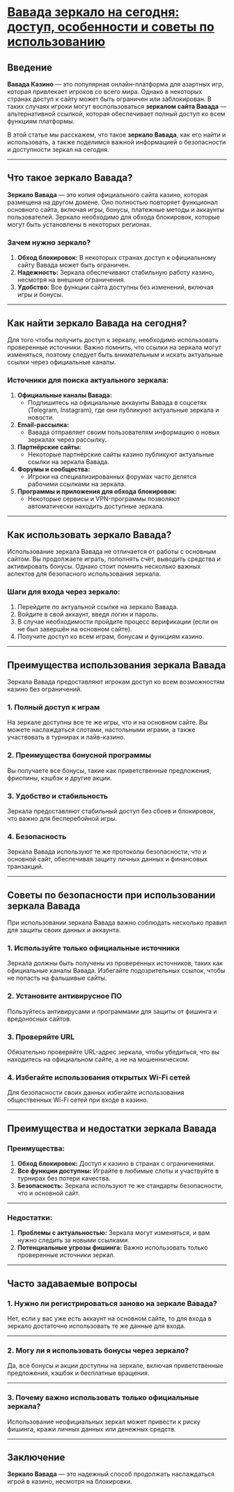 # [Вавада зеркало на сегодня: доступ, особенности и советы по использованию](https://partnervavadarv.com?promo=75590753-cc8b-4c4a-8d71-99b7a2293439-jud\&target=register)

## Введение

**Вавада Казино** — это популярная онлайн-платформа для азартных игр, которая привлекает игроков со всего мира. Однако в некоторых странах доступ к сайту может быть ограничен или заблокирован. В таких случаях игроки могут воспользоваться **зеркалом сайта Вавада** — альтернативной ссылкой, которая обеспечивает полный доступ ко всем функциям платформы.

В этой статье мы расскажем, что такое **зеркало Вавада**, как его найти и использовать, а также поделимся важной информацией о безопасности и доступности зеркал на сегодня.

***

## Что такое зеркало Вавада?

**Зеркало Вавада** — это копия официального сайта казино, которая размещена на другом домене. Оно полностью повторяет функционал основного сайта, включая игры, бонусы, платежные методы и аккаунты пользователей. Зеркало необходимо для обхода блокировок, которые могут быть установлены в некоторых регионах.

### Зачем нужно зеркало?

1. **Обход блокировок:** В некоторых странах доступ к официальному сайту Вавада может быть ограничен.
2. **Надежность:** Зеркала обеспечивают стабильную работу казино, несмотря на внешние ограничения.
3. **Удобство:** Все функции сайта доступны без изменений, включая игры и бонусы.

***

## Как найти зеркало Вавада на сегодня?

Для того чтобы получить доступ к зеркалу, необходимо использовать проверенные источники. Важно помнить, что ссылки на зеркала могут изменяться, поэтому следует быть внимательным и искать актуальные ссылки через официальные каналы.

### Источники для поиска актуального зеркала:

1. **Официальные каналы Вавада:**
   * Подпишитесь на официальные аккаунты Вавада в соцсетях (Telegram, Instagram), где они публикуют актуальные зеркала и новости.
2. **Email-рассылка:**
   * Вавада отправляет своим пользователям информацию о новых зеркалах через рассылку.
3. **Партнёрские сайты:**
   * Некоторые партнёрские сайты казино публикуют актуальные ссылки на зеркала Вавада.
4. **Форумы и сообщества:**
   * Игроки на специализированных форумах часто делятся рабочими ссылками на зеркала.
5. **Программы и приложения для обхода блокировок:**
   * Некоторые сервисы и VPN-программы позволяют автоматически находить доступные зеркала.

***

## Как использовать зеркало Вавада?

Использование зеркала Вавада не отличается от работы с основным сайтом. Вы продолжаете играть, пополнять счёт, выводить средства и активировать бонусы. Однако стоит помнить несколько важных аспектов для безопасного использования зеркала.

### Шаги для входа через зеркало:

1. Перейдите по актуальной ссылке на зеркало Вавада.
2. Войдите в свой аккаунт, введя логин и пароль.
3. В случае необходимости пройдите процесс верификации (если он не был завершён на основном сайте).
4. Получите доступ ко всем играм, бонусам и функциям казино.

***

## Преимущества использования зеркала Вавада

Зеркала Вавада предоставляют игрокам доступ ко всем возможностям казино без ограничений.

### 1. Полный доступ к играм

На зеркале доступны все те же игры, что и на основном сайте. Вы можете наслаждаться слотами, настольными играми, а также участвовать в турнирах и лайв-казино.

### 2. Преимущества бонусной программы

Вы получаете все бонусы, такие как приветственные предложения, фриспины, кэшбэк и другие акции.

### 3. Удобство и стабильность

Зеркала предоставляют стабильный доступ без сбоев и блокировок, что важно для бесперебойной игры.

### 4. Безопасность

Зеркала Вавада используют те же протоколы безопасности, что и основной сайт, обеспечивая защиту личных данных и финансовых транзакций.

***

## Советы по безопасности при использовании зеркала Вавада

При использовании зеркала Вавада важно соблюдать несколько правил для защиты своих данных и аккаунта.

### 1. Используйте только официальные источники

Зеркала должны быть получены из проверенных источников, таких как официальные каналы Вавада. Избегайте подозрительных ссылок, чтобы не попасть на фальшивые сайты.

### 2. Установите антивирусное ПО

Пользуйтесь антивирусами и программами для защиты от фишинга и вредоносных сайтов.

### 3. Проверяйте URL

Обязательно проверяйте URL-адрес зеркала, чтобы убедиться, что вы находитесь на официальном сайте, а не на мошенническом.

### 4. Избегайте использования открытых Wi-Fi сетей

Для безопасности своих данных избегайте использования общественных Wi-Fi сетей при входе в казино.

***

## Преимущества и недостатки зеркала Вавада

### Преимущества:

1. **Обход блокировок:** Доступ к казино в странах с ограничениями.
2. **Все функции доступны:** Играйте в любимые слоты и участвуйте в турнирах без потери качества.
3. **Безопасность:** Зеркала используют те же стандарты безопасности, что и основной сайт.

***

### Недостатки:

1. **Проблемы с актуальностью:** Зеркала могут изменяться, и вам нужно следить за новыми ссылками.
2. **Потенциальные угрозы фишинга:** Важно использовать только проверенные источники зеркал.

***

## Часто задаваемые вопросы

### 1. Нужно ли регистрироваться заново на зеркале Вавада?

Нет, если у вас уже есть аккаунт на основном сайте, то для входа в зеркало достаточно использовать те же данные для входа.

***

### 2. Могу ли я использовать бонусы через зеркало?

Да, все бонусы и акции доступны на зеркале, включая приветственные предложения, кэшбэк и бесплатные вращения.

***

### 3. Почему важно использовать только официальные зеркала?

Использование неофициальных зеркал может привести к риску фишинга, кражи личных данных или денежных средств.

***

## Заключение

**Зеркало Вавада** — это надежный способ продолжать наслаждаться игрой в казино, несмотря на блокировки.
